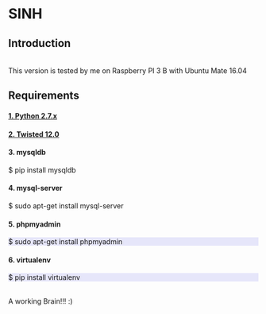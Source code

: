 # SINH
<h2>Introduction</h2>
<br>This version is tested by me on Raspberry PI 3 B with Ubuntu Mate 16.04
<h2>Requirements</h2>
<h4><a href="https://pypi.python.org/pypi/Twisted/12.0.0">1. Python 2.7.x</a></h4>
<h4><a href="https://pypi.python.org/pypi/Twisted/12.0.0">2. Twisted 12.0</a></h4>
<h4>3. mysqldb</h4>
    <style="background-color:#E6E6FA;">$ pip install mysqldb<br>
<h4>4. mysql-server</h4>
    <p>$ sudo apt-get install mysql-server   </p>
<h4>5. phpmyadmin</h4>
    <p style="background-color:#E6E6FA;">$ sudo apt-get install phpmyadmin   </p>
<h4>6. virtualenv</h4>
    <p style="background-color:#E6E6FA;">$ pip install virtualenv    </p>
<br>A working Brain!!! :)
